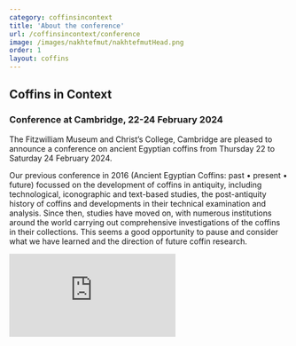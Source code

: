 ```yaml
---
category: coffinsincontext
title: 'About the conference'
url: /coffinsincontext/conference
image: /images/nakhtefmut/nakhtefmutHead.png
order: 1
layout: coffins
---
```


## Coffins in Context
### Conference at Cambridge, 22-24 February 2024

The Fitzwilliam Museum and Christ’s College, Cambridge are pleased to announce a conference on ancient Egyptian coffins from Thursday 22 to Saturday 24 February 2024. 

Our previous conference in 2016 (Ancient Egyptian Coffins: past • present • future) focussed on the development of coffins in antiquity, including technological, iconographic and text-based studies, the post-antiquity history of coffins and developments in their technical examination and analysis. Since then, studies have moved on, with numerous institutions around the world carrying out comprehensive investigations of the coffins in their collections. This seems a good opportunity to pause and consider what we have learned and the direction of future coffin research. 

<div class="card col-sm p-0 m-2">
    <div class="embed-responsive embed-responsive-16by9">
        <iframe src="https://www.youtube.com/embed/aXojKonk0u0" frameborder="0"
                            allow="accelerometer; autoplay; encrypted-media; gyroscope; picture-in-picture"
                            allowfullscreen class="embed-responsive-item"></iframe>
    </div>
 </div>

